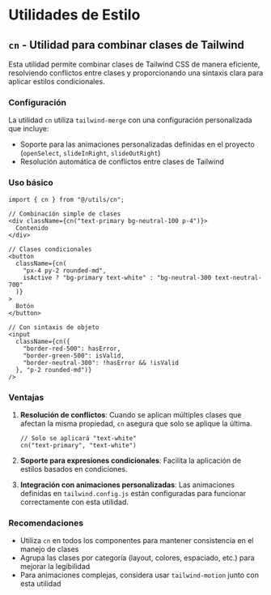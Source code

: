 # Utilidades de Estilo

## `cn` - Utilidad para combinar clases de Tailwind

Esta utilidad permite combinar clases de Tailwind CSS de manera eficiente, resolviendo conflictos entre clases y proporcionando una sintaxis clara para aplicar estilos condicionales.

### Configuración

La utilidad `cn` utiliza `tailwind-merge` con una configuración personalizada que incluye:

- Soporte para las animaciones personalizadas definidas en el proyecto (`openSelect`, `slideInRight`, `slideOutRight`)
- Resolución automática de conflictos entre clases de Tailwind

### Uso básico

```tsx
import { cn } from "@/utils/cn";

// Combinación simple de clases
<div className={cn("text-primary bg-neutral-100 p-4")}>
  Contenido
</div>

// Clases condicionales
<button 
  className={cn(
    "px-4 py-2 rounded-md",
    isActive ? "bg-primary text-white" : "bg-neutral-300 text-neutral-700"
  )}
>
  Botón
</button>

// Con sintaxis de objeto
<input 
  className={cn({
    "border-red-500": hasError,
    "border-green-500": isValid,
    "border-neutral-300": !hasError && !isValid
  }, "p-2 rounded-md")}
/>
```

### Ventajas

1. **Resolución de conflictos**: Cuando se aplican múltiples clases que afectan la misma propiedad, `cn` asegura que solo se aplique la última.

   ```tsx
   // Solo se aplicará "text-white"
   cn("text-primary", "text-white")
   ```

2. **Soporte para expresiones condicionales**: Facilita la aplicación de estilos basados en condiciones.

3. **Integración con animaciones personalizadas**: Las animaciones definidas en `tailwind.config.js` están configuradas para funcionar correctamente con esta utilidad.

### Recomendaciones

- Utiliza `cn` en todos los componentes para mantener consistencia en el manejo de clases
- Agrupa las clases por categoría (layout, colores, espaciado, etc.) para mejorar la legibilidad
- Para animaciones complejas, considera usar `tailwind-motion` junto con esta utilidad 